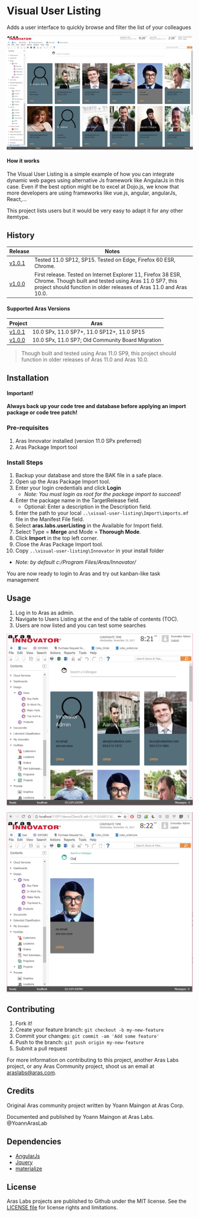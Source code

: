 # Visual User Listing
Adds a user interface to quickly browse and filter the list of your colleagues

![Listing Wide view](./screenshots/userListingWide.PNG)

#### How it works
The Visual User Listing is a simple example of how you can integrate dynamic web pages using alternative Js framework like AngularJs in this case. Even if the best option might be to excel at Dojo.js, we know that more developers are using frameworks like vue.js, angular, angularJs, React,... 

This project lists users but it would be very easy to adapt it for any other itemtype.

## History

Release | Notes
--------|--------
[v1.0.1](https://github.com/ArasLabs/visual-user-listing/releases/tag/v1.0.1) | Tested 11.0 SP12, SP15. Tested on Edge, Firefox 60 ESR, Chrome.
[v1.0.0](https://github.com/ArasLabs/visual-user-listing/releases/tag/v1.0.0) | First release. Tested on Internet Explorer 11, Firefox 38 ESR, Chrome. Though built and tested using Aras 11.0 SP7, this project should function in older releases of Aras 11.0 and Aras 10.0.

#### Supported Aras Versions

Project | Aras
--------|------
[v1.0.1](https://github.com/ArasLabs/visual-user-listing/releases/tag/v1.0.1) | 10.0 SPx, 11.0 SP7+, 11.0 SP12+, 11.0 SP15
[v1.0.0](https://github.com/ArasLabs/visual-user-listing/releases/tag/v1.0.0) | 10.0 SPx, 11.0 SP7; Old Community Board Migration

> Though built and tested using Aras 11.0 SP9, this project should function in older releases of Aras 11.0 and Aras 10.0.

## Installation

#### Important!
**Always back up your code tree and database before applying an import package or code tree patch!**

### Pre-requisites

1. Aras Innovator installed (version 11.0 SPx preferred)
2. Aras Package Import tool

### Install Steps

1. Backup your database and store the BAK file in a safe place.
2. Open up the Aras Package Import tool.
3. Enter your login credentials and click **Login**
    * _Note: You must login as root for the package import to succeed!_
4. Enter the package name in the TargetRelease field.
    * Optional: Enter a description in the Description field.
5. Enter the path to your local `..\visual-user-listing\Import\imports.mf` file in the Manifest File field.
6. Select **aras.labs.userListing** in the Available for Import field.
7. Select Type = **Merge** and Mode = **Thorough Mode**.
8. Click **Import** in the top left corner.
9. Close the Aras Package Import tool.
10. Copy `..\visual-user-listing\Innovator` in your install folder
  * _Note: by default c:/Program Files/Aras/Innovator/_

You are now ready to login to Aras and try out kanban-like task management

## Usage

1. Log in to Aras as admin.
2. Navigate to Users Listing at the end of the table of contents (TOC).
3. Users are now listed and you can test some searches


![Listing smaller responsive view](./screenshots/userListingSmall.PNG)



![Listing filtered](./screenshots/userListingFiltered.PNG)



## Contributing

1. Fork it!
2. Create your feature branch: `git checkout -b my-new-feature`
3. Commit your changes: `git commit -am 'Add some feature'`
4. Push to the branch: `git push origin my-new-feature`
5. Submit a pull request

For more information on contributing to this project, another Aras Labs project, or any Aras Community project, shoot us an email at araslabs@aras.com.

## Credits

Original Aras community project written by Yoann Maingon at Aras Corp.

Documented and published by Yoann Maingon at Aras Labs. @YoannArasLab

## Dependencies

- [AngularJs](https://angularjs.org/) 
- [Jquery](https://jquery.com/)
- [materialize](http://materializecss.com/)

## License

Aras Labs projects are published to Github under the MIT license. See the [LICENSE file](./LICENSE.md) for license rights and limitations.
